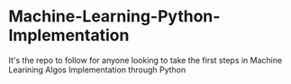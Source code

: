 # Machine-Learning-Python-Implementation
It's the repo to follow for anyone looking to take the first steps in Machine Learining Algos Implementation through Python
